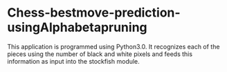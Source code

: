 # Chess-bestmove-prediction-usingAlphabetapruning
This application is programmed using Python3.0. It recognizes each of the pieces using the number of black and white pixels and feeds this information as input into the stockfish module.
